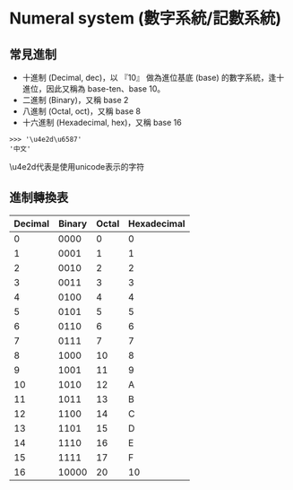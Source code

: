 # Numeral system (數字系統/記數系統)

## 常見進制
- 十進制 (Decimal, dec)，以 『10』 做為進位基底 (base) 的數字系統，逢十進位，因此又稱為 base-ten、base 10。
- 二進制 (Binary)，又稱 base 2
- 八進制 (Octal, oct)，又稱 base 8
- 十六進制 (Hexadecimal, hex)，又稱 base 16

```
>>> '\u4e2d\u6587'
'中文'
```
\u4e2d代表是使用unicode表示的字符

## 進制轉換表

|Decimal|Binary|Octal|Hexadecimal|
| --- | --- | --- | --- |
| 0  | 0000  | 0  | 0  |
| 1  | 0001  | 1  | 1  |
| 2  | 0010  | 2  | 2  |
| 3  | 0011  | 3  | 3  |
| 4  | 0100  | 4  | 4  |
| 5  | 0101  | 5  | 5  |
| 6  | 0110  | 6  | 6  |
| 7  | 0111  | 7  | 7  |
| 8  | 1000  | 10 | 8  |
| 9  | 1001  | 11 | 9  |
| 10 | 1010  | 12 | A  |
| 11 | 1011  | 13 | B  |
| 12 | 1100  | 14 | C  |
| 13 | 1101  | 15 | D  |
| 14 | 1110  | 16 | E  |
| 15 | 1111  | 17 | F  |
| 16 | 10000 | 20 | 10 |

